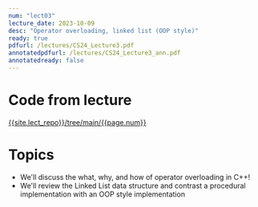 ```yaml
---
num: "lect03"
lecture_date: 2023-10-09
desc: "Operator overloading, linked list (OOP style)"
ready: true
pdfurl: /lectures/CS24_Lecture3.pdf
annotatedpdfurl: /lectures/CS24_Lecture3_ann.pdf
annotatedready: false
---
```

# Code from lecture

[{{site.lect_repo}}/tree/main/{{page.num}}]({{site.lect_repo}}/tree/main/{{page.num}})



# Topics
- We'll discuss the what, why, and how of operator overloading in C++!
- We'll review the Linked List data structure and contrast a procedural implementation with an OOP style implementation